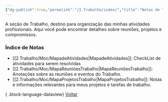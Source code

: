 ```yaml
---
{"dg-publish":true,"permalink":"/2.Trabalho/index/","title":"Notas de Trabalho","tags":["moc"],"noteIcon":""}
---
```


A seção de Trabalho, destino para organização das minhas atividades profissionais. Aqui você pode encontrar detalhes sobre reuniões, projetos e compromissos.
### Índice de Notas
- [[2.Trabalho/Moc/MapadeAtividades\|MapadeAtividades]]: CheckList de atividades para serem resolvidas
- [[2.Trabalho/Moc/MapaReuniõesTrabalho\|MapaReuniõesTrabalho]]: Anotações sobre as reuniões e eventos do Trabalho.
- [[2.Trabalho/Moc/MapaProjetosTrabalho\|MapaProjetosTrabalho]]: Notas e informações relevantes para meus projetos e tarefas de trabalho.

{ .block-language-dataview}
[Voltar](index.md)
